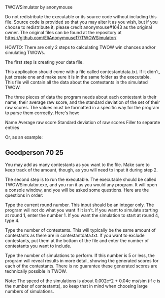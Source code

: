TWOWSimulator by anonymouse

Do not redistribute the executable or its source code without including this file. Source code is provided so that you may alter it as you wish, but if you choose to redistribute it, please credit anonymouse#1643 as the original owner.
The original files can be found at the repository at https://github.com/EliAnonymouse17/TWOWSimulator/

HOWTO:
There are only 2 steps to calculating TWOW win chances and/or simulating TWOWs.

The first step is creating your data file.

This application should come with a file called contestantdata.txt. If it didn't, just create one and make sure it is in the same folder as the executable. This file will contain all the data about the contestants in the simulated TWOW.

The three pieces of data the program needs about each contestant is their name, their average raw score, and the standard deviation of the set of their raw scores. The values must be formatted in a specific way for the program to parse them correctly. Here's how:

Name
Average raw score
Standard deviation of raw scores
Filler to separate entries

Or, as an example:

Goodperson
70
25
----------

You may add as many contestants as you want to the file. Make sure to keep track of the amount, though, as you will need to input it during step 2.

The second step is to run the executable. The executable should be called TWOWSimulator.exe, and you run it as you would any program. It will open a console window, and you will be asked some questions. Here are the questions in order:

Type the current round number.
This input should be an integer only. The program will not do what you want if it isn't. If you want to simulate starting at round 1, enter the number 1. If you want the simulation to start at round 4, type 4.

Type the number of contestants.
This will typically be the same amount of contestants as there are in contestantdata.txt. If you want to exclude contestants, put them at the bottom of the file and enter the number of contestants you want to include.

Type the number of simulations to perform.
If this number is 5 or less, the program will reveal results in more detail, showing the generated scores for each of the contestants. There is no guarantee these generated scores are technically possible in TWOW.

Note: The speed of the simulations is about 0.002c^2 + 0.04c ms/sim (if c is the number of contestants), so keep that in mind when choosing large numbers of simulations.